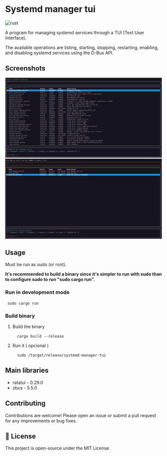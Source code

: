 # Systemd manager tui

![rust](https://img.shields.io/badge/Rust-000000?style=for-the-badge&logo=rust&logoColor=white)

A program for managing systemd services through a TUI (Text User Interface).

The available operations are listing, starting, stopping, restarting, enabling, and disabling systemd services using the D-Bus API.

## Screenshots
![screenshot1](assets/screeshot1.png)
![screenshot2](assets/screeshot2.png)

## Usage

Must be run as sudo (or root).

**It's recommended to build a binary since it's simpler to run with sudo than to configure sudo to run "sudo cargo run".**

### Run in development mode
  ```
   sudo cargo run
  ```

### Build binary

1. Build the binary
    ```
      cargo build --release
    ```
3. Run it ( opcional )
    ```
      sudo /target/release/systemd-manager-tui
    ```

## Main libraries

- ratatui - 0.29.0
- zbus - 5.5.0

## Contributing

Contributions are welcome! Please open an issue or submit a pull request for any improvements or bug fixes.

## 📝 License

This project is open-source under the MIT License.
